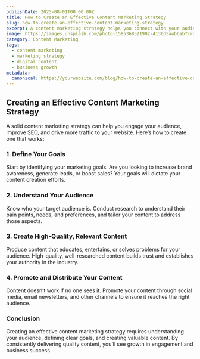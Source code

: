 ```yaml
---
publishDate: 2025-08-01T00:00:00Z
title: How to Create an Effective Content Marketing Strategy
slug: how-to-create-an-effective-content-marketing-strategy
excerpt: A content marketing strategy helps you connect with your audience and drive results. Learn how to create a strategy that delivers value and drives growth.
image: https://images.unsplash.com/photo-1585368521902-4136d5a4b6ab?crop=entropy&cs=tinysrgb&fit=max&ixid=MnwzNjQzOXwwfDF8c2VhcmNofDQwfHxiYXNlZCBpbi1jb250ZW50JTIwbWFya2V0aW5nfGVufDB8fHx8fDE2NzYzNzYzODg&ixlib=rb-1.2.1&q=80&w=1080
category: Content Marketing
tags:
  - content marketing
  - marketing strategy
  - digital content
  - business growth
metadata:
  canonical: https://yourwebsite.com/blog/how-to-create-an-effective-content-marketing-strategy
---
```


## Creating an Effective Content Marketing Strategy

A solid content marketing strategy can help you engage your audience, improve SEO, and drive more traffic to your website. Here’s how to create one that works:

### 1. **Define Your Goals**
Start by identifying your marketing goals. Are you looking to increase brand awareness, generate leads, or boost sales? Your goals will dictate your content creation efforts.

### 2. **Understand Your Audience**
Know who your target audience is. Conduct research to understand their pain points, needs, and preferences, and tailor your content to address those aspects.

### 3. **Create High-Quality, Relevant Content**
Produce content that educates, entertains, or solves problems for your audience. High-quality, well-researched content builds trust and establishes your authority in the industry.

### 4. **Promote and Distribute Your Content**
Content doesn’t work if no one sees it. Promote your content through social media, email newsletters, and other channels to ensure it reaches the right audience.

### Conclusion
Creating an effective content marketing strategy requires understanding your audience, defining clear goals, and creating valuable content. By consistently delivering quality content, you’ll see growth in engagement and business success.
